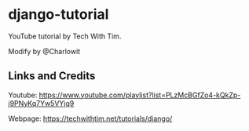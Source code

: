 # django-tutorial

YouTube tutorial by Tech With Tim.

Modify by @Charlowit


## Links and Credits

Youtube: https://www.youtube.com/playlist?list=PLzMcBGfZo4-kQkZp-j9PNyKq7Yw5VYjq9

Webpage: https://techwithtim.net/tutorials/django/
